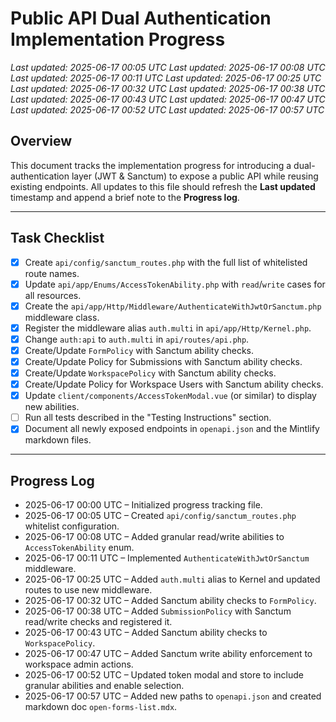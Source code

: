 # Public API Dual Authentication Implementation Progress

_Last updated: 2025-06-17 00:05 UTC_
_Last updated: 2025-06-17 00:08 UTC_
_Last updated: 2025-06-17 00:11 UTC_
_Last updated: 2025-06-17 00:25 UTC_
_Last updated: 2025-06-17 00:32 UTC_
_Last updated: 2025-06-17 00:38 UTC_
_Last updated: 2025-06-17 00:43 UTC_
_Last updated: 2025-06-17 00:47 UTC_
_Last updated: 2025-06-17 00:52 UTC_
_Last updated: 2025-06-17 00:57 UTC_

## Overview
This document tracks the implementation progress for introducing a dual-authentication layer (JWT & Sanctum) to expose a public API while reusing existing endpoints. All updates to this file should refresh the **Last updated** timestamp and append a brief note to the **Progress log**.

---

## Task Checklist
- [x] Create `api/config/sanctum_routes.php` with the full list of whitelisted route names.
- [x] Update `api/app/Enums/AccessTokenAbility.php` with `read`/`write` cases for all resources.
- [x] Create the `api/app/Http/Middleware/AuthenticateWithJwtOrSanctum.php` middleware class.
- [x] Register the middleware alias `auth.multi` in `api/app/Http/Kernel.php`.
- [x] Change `auth:api` to `auth.multi` in `api/routes/api.php`.
- [x] Create/Update `FormPolicy` with Sanctum ability checks.
- [x] Create/Update Policy for Submissions with Sanctum ability checks.
- [x] Create/Update `WorkspacePolicy` with Sanctum ability checks.
- [x] Create/Update Policy for Workspace Users with Sanctum ability checks.
- [x] Update `client/components/AccessTokenModal.vue` (or similar) to display new abilities.
- [ ] Run all tests described in the "Testing Instructions" section.
- [x] Document all newly exposed endpoints in `openapi.json` and the Mintlify markdown files.

---

## Progress Log
- 2025-06-17 00:00 UTC – Initialized progress tracking file.
- 2025-06-17 00:05 UTC – Created `api/config/sanctum_routes.php` whitelist configuration.
- 2025-06-17 00:08 UTC – Added granular read/write abilities to `AccessTokenAbility` enum.
- 2025-06-17 00:11 UTC – Implemented `AuthenticateWithJwtOrSanctum` middleware.
- 2025-06-17 00:25 UTC – Added `auth.multi` alias to Kernel and updated routes to use new middleware.
- 2025-06-17 00:32 UTC – Added Sanctum ability checks to `FormPolicy`.
- 2025-06-17 00:38 UTC – Added `SubmissionPolicy` with Sanctum read/write checks and registered it.
- 2025-06-17 00:43 UTC – Added Sanctum ability checks to `WorkspacePolicy`.
- 2025-06-17 00:47 UTC – Added Sanctum write ability enforcement to workspace admin actions.
- 2025-06-17 00:52 UTC – Updated token modal and store to include granular abilities and enable selection.
- 2025-06-17 00:57 UTC – Added new paths to `openapi.json` and created markdown doc `open-forms-list.mdx`.